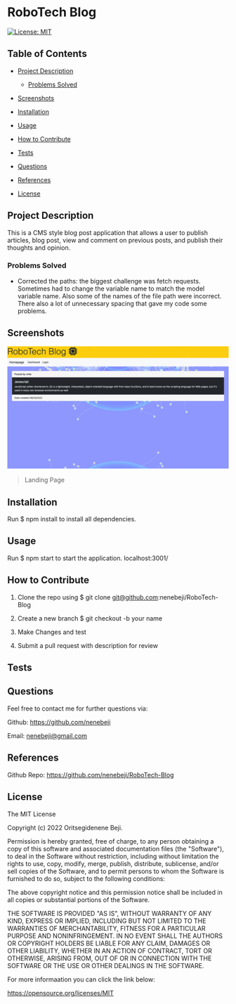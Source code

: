 # RoboTech Blog

[![License: MIT](https://img.shields.io/badge/License-MIT-yellow.svg)](https://opensource.org/licenses/MIT)

## Table of Contents

- [Project Description](#project-description)

  - [Problems Solved](#problems-solved)

- [Screenshots](#screenshots)

- [Installation](#installation)

- [Usage](#usage)

- [How to Contribute](#how-to-contribute)

- [Tests](#test)

- [Questions](#questions)

- [References](#references)

- [License](#license)

## Project Description

This is a CMS style blog post application that allows a user to publish articles, blog post, view and comment on previous posts, and publish their thoughts and opinion.

### Problems Solved

* Corrected the paths: the biggest challenge was fetch requests. Sometimes had to change the variable name to match the model variable name. Also some of the names of the file path were incorrect. There also a lot of unnecessary spacing that gave my code some problems.

## Screenshots

![App Image](/public/images/blogimage.png)
> Landing Page

## Installation

Run  $ npm install to install all dependencies.

## Usage

Run $ npm start to start the application. 
localhost:3001/

## How to Contribute

1. Clone the repo using $ git clone git@github.com:nenebeji/RoboTech-Blog

2. Create a new branch $ git checkout -b your name 

3. Make Changes and test 

4. Submit a pull request with description for review

## Tests


## Questions

Feel free to contact me for further questions via:

Github: https://github.com/nenebeji

Email: nenebeji@gmail.com


## References

Github Repo: https://github.com/nenebeji/RoboTech-Blog

## License

The MIT License

Copyright (c) 2022 Oritsegidenene Beji.

Permission is hereby granted, free of charge, to any person obtaining a copy
of this software and associated documentation files (the "Software"), to deal
in the Software without restriction, including without limitation the rights
to use, copy, modify, merge, publish, distribute, sublicense, and/or sell
copies of the Software, and to permit persons to whom the Software is
furnished to do so, subject to the following conditions:

The above copyright notice and this permission notice shall be included in all
copies or substantial portions of the Software.

THE SOFTWARE IS PROVIDED "AS IS", WITHOUT WARRANTY OF ANY KIND, EXPRESS OR
IMPLIED, INCLUDING BUT NOT LIMITED TO THE WARRANTIES OF MERCHANTABILITY,
FITNESS FOR A PARTICULAR PURPOSE AND NONINFRINGEMENT. IN NO EVENT SHALL THE
AUTHORS OR COPYRIGHT HOLDERS BE LIABLE FOR ANY CLAIM, DAMAGES OR OTHER
LIABILITY, WHETHER IN AN ACTION OF CONTRACT, TORT OR OTHERWISE, ARISING FROM,
OUT OF OR IN CONNECTION WITH THE SOFTWARE OR THE USE OR OTHER DEALINGS IN THE
SOFTWARE.

For more informaation you can click the link below:

https://opensource.org/licenses/MIT
